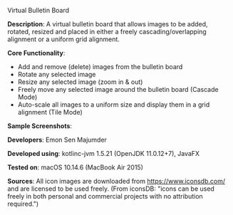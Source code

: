 Virtual Bulletin Board

**Description**: A virtual bulletin board that allows images to be added, rotated, resized and placed in either a freely cascading/overlapping alignment or a uniform grid alignment.

**Core Functionality**:
- Add and remove (delete) images from the bulletin board
- Rotate any selected image
- Resize any selected image (zoom in & out)
- Freely move any selected image around the bulletin board (Cascade Mode)
- Auto-scale all images to a uniform size and display them in a grid alignment (Tile Mode)

**Sample Screenshots**:

**Developers**: Emon Sen Majumder

**Developed using**: kotlinc-jvm 1.5.21 (OpenJDK 11.0.12+7), JavaFX

**Tested on**: macOS 10.14.6 (MacBook Air 2015)

**Sources**:
All icon images are downloaded from https://www.iconsdb.com/ and are licensed to be used freely. 
(From iconsDB: "icons can be used freely in both personal and commercial projects with no attribution required.")
